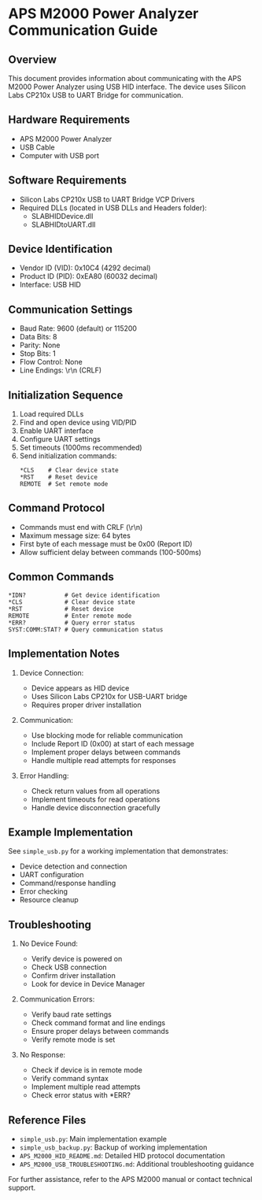 # APS M2000 Power Analyzer Communication Guide

## Overview
This document provides information about communicating with the APS M2000 Power Analyzer using USB HID interface. The device uses Silicon Labs CP210x USB to UART Bridge for communication.

## Hardware Requirements
- APS M2000 Power Analyzer
- USB Cable
- Computer with USB port

## Software Requirements
- Silicon Labs CP210x USB to UART Bridge VCP Drivers
- Required DLLs (located in USB DLLs and Headers folder):
  * SLABHIDDevice.dll
  * SLABHIDtoUART.dll

## Device Identification
- Vendor ID (VID): 0x10C4 (4292 decimal)
- Product ID (PID): 0xEA80 (60032 decimal)
- Interface: USB HID

## Communication Settings
- Baud Rate: 9600 (default) or 115200
- Data Bits: 8
- Parity: None
- Stop Bits: 1
- Flow Control: None
- Line Endings: \r\n (CRLF)

## Initialization Sequence
1. Load required DLLs
2. Find and open device using VID/PID
3. Enable UART interface
4. Configure UART settings
5. Set timeouts (1000ms recommended)
6. Send initialization commands:
   ```
   *CLS    # Clear device state
   *RST    # Reset device
   REMOTE  # Set remote mode
   ```

## Command Protocol
- Commands must end with CRLF (\r\n)
- Maximum message size: 64 bytes
- First byte of each message must be 0x00 (Report ID)
- Allow sufficient delay between commands (100-500ms)

## Common Commands
```
*IDN?           # Get device identification
*CLS            # Clear device state
*RST            # Reset device
REMOTE          # Enter remote mode
*ERR?           # Query error status
SYST:COMM:STAT? # Query communication status
```

## Implementation Notes
1. Device Connection:
   - Device appears as HID device
   - Uses Silicon Labs CP210x for USB-UART bridge
   - Requires proper driver installation

2. Communication:
   - Use blocking mode for reliable communication
   - Include Report ID (0x00) at start of each message
   - Implement proper delays between commands
   - Handle multiple read attempts for responses

3. Error Handling:
   - Check return values from all operations
   - Implement timeouts for read operations
   - Handle device disconnection gracefully

## Example Implementation
See `simple_usb.py` for a working implementation that demonstrates:
- Device detection and connection
- UART configuration
- Command/response handling
- Error checking
- Resource cleanup

## Troubleshooting
1. No Device Found:
   - Verify device is powered on
   - Check USB connection
   - Confirm driver installation
   - Look for device in Device Manager

2. Communication Errors:
   - Verify baud rate settings
   - Check command format and line endings
   - Ensure proper delays between commands
   - Verify remote mode is set

3. No Response:
   - Check if device is in remote mode
   - Verify command syntax
   - Implement multiple read attempts
   - Check error status with *ERR?

## Reference Files
- `simple_usb.py`: Main implementation example
- `simple_usb_backup.py`: Backup of working implementation
- `APS_M2000_HID_README.md`: Detailed HID protocol documentation
- `APS_M2000_USB_TROUBLESHOOTING.md`: Additional troubleshooting guidance

For further assistance, refer to the APS M2000 manual or contact technical support.
